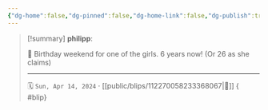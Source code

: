 ```yaml
---
{"dg-home":false,"dg-pinned":false,"dg-home-link":false,"dg-publish":true,"type":"blip","disabled rules":["yaml-title","yaml-title-alias","file-name-heading"],"title":"philipp on mastodon @ 2024-04-14","created-date":"2024-04-14T14:32:16","id":112270058233368060,"updated-date":"2025-05-02T08:50:44","dg-path":"blips/112270058233368067.md","permalink":"/blips/112270058233368067/","dgPassFrontmatter":true,"created":"2024-04-14T14:32:16","updated":"2025-05-02T08:50:44"}
---
```


> [!summary] **philipp**:
>
> 🎉 Birthday weekend for one of the girls. 6 years now! (Or 26 as she claims)
> - - -
>
> 🗓️ `Sun, Apr 14, 2024` · [[public/blips/112270058233368067\|🔗]]
{ #blip}

